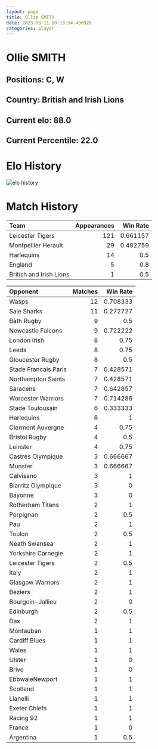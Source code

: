 ```yaml
---  
layout: page  
title: Ollie SMITH  
date: 2023-03-11 00:13:54.406928  
categories: player  
---
```

# Ollie SMITH

## Positions: C, W

## Country: British and Irish Lions

## Current elo: 88.0

## Current Percentile: 22.0

# Elo History


![elo history](history_OllieSMITH.png)
# Match History


| Team                    |   Appearances |   Win Rate |
|:------------------------|--------------:|-----------:|
| Leicester Tigers        |           121 |   0.661157 |
| Montpellier Herault     |            29 |   0.482759 |
| Harlequins              |            14 |   0.5      |
| England                 |             5 |   0.8      |
| British and Irish Lions |             1 |   0.5      |

| Opponent             |   Matches |   Win Rate |
|:---------------------|----------:|-----------:|
| Wasps                |        12 |   0.708333 |
| Sale Sharks          |        11 |   0.272727 |
| Bath Rugby           |         9 |   0.5      |
| Newcastle Falcons    |         9 |   0.722222 |
| London Irish         |         8 |   0.75     |
| Leeds                |         8 |   0.75     |
| Gloucester Rugby     |         8 |   0.5      |
| Stade Francais Paris |         7 |   0.428571 |
| Northampton Saints   |         7 |   0.428571 |
| Saracens             |         7 |   0.642857 |
| Worcester Warriors   |         7 |   0.714286 |
| Stade Toulousain     |         6 |   0.333333 |
| Harlequins           |         6 |   1        |
| Clermont Auvergne    |         4 |   0.75     |
| Bristol Rugby        |         4 |   0.5      |
| Leinster             |         4 |   0.75     |
| Castres Olympique    |         3 |   0.666667 |
| Munster              |         3 |   0.666667 |
| Calvisano            |         3 |   1        |
| Biarritz Olympique   |         3 |   0        |
| Bayonne              |         3 |   0        |
| Rotherham Titans     |         2 |   1        |
| Perpignan            |         2 |   0.5      |
| Pau                  |         2 |   1        |
| Toulon               |         2 |   0.5      |
| Neath  Swansea       |         2 |   1        |
| Yorkshire Carnegie   |         2 |   1        |
| Leicester Tigers     |         2 |   0.5      |
| Italy                |         2 |   1        |
| Glasgow Warriors     |         2 |   1        |
| Beziers              |         2 |   1        |
| Bourgoin-Jallieu     |         2 |   0        |
| Edinburgh            |         2 |   0.5      |
| Dax                  |         2 |   1        |
| Montauban            |         1 |   1        |
| Cardiff Blues        |         1 |   1        |
| Wales                |         1 |   1        |
| Ulster               |         1 |   0        |
| Brive                |         1 |   0        |
| EbbwaleNewport       |         1 |   1        |
| Scotland             |         1 |   1        |
| Llanelli             |         1 |   1        |
| Exeter Chiefs        |         1 |   1        |
| Racing 92            |         1 |   1        |
| France               |         1 |   0        |
| Argentina            |         1 |   0.5      |